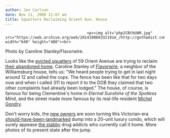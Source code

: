 ```yaml
---
author: Jen Carlson
date: Nov 11, 2008 11:07 am
title: Squatters Reclaiming Orient Ave. House
---
```


	
										<p><img alt="php2CBthUAM.jpg" src="https://web.archive.org/web/20141006033219im_/http://gothamist.com/attachments/arts_jen/php2CBthUAM.jpg" width="640" height="480"><br>
<span class="photo_caption">Photo by Caroline Stanley/Flavorwire.</span></p>

<p>Looks like the <a href="https://web.archive.org/web/20141006033219/http://gothamist.com/2008/09/29/eternal_sunshine_house_evicts_squat.php">evicted squatters</a> of 59 Orient Avenue are trying to reclaim <a href="https://web.archive.org/web/20141006033219/http://gothamist.com/2008/08/20/eternal_nightmare.php">their abandoned home</a>. Caroline Stanley of <a href="https://web.archive.org/web/20141006033219/http://flavorwire.com/">Flavorwire</a>, a neighbor of the Williamsburg house, tells us: &quot;We heard people trying to get in last night around 12 and called the cops. The fence has been like that for two days now and when I called 311 to report it to the DOB they claimed that two other complaints had already been lodged.&quot; The house, of course, is famous for being Clementine&apos;s home in <em>Eternal Sunshine of the Spotless Mind</em>, and the street made more famous by its real-life resident <a href="https://web.archive.org/web/20141006033219/http://gothamist.com/2008/07/14/gondry.php">Michel Gondry</a>. </p>

<p>Don&apos;t worry kids, the <a href="https://web.archive.org/web/20141006033219/http://www.caprijetrealty.com/realtyup/listing-Orient+AveDevelopment+Property+60x100+Lot+size-143.html">new owners</a> are soon turning this Victorian-era <a href="https://web.archive.org/web/20141006033219/http://www.brownstoner.com/brownstoner/archives/2007/03/house_of_the_da_272.php">should-have-been-landmarked</a> dump into a 20-unit luxury condo, which will surely appease <a href="https://web.archive.org/web/20141006033219/http://gothamist.com/2008/10/06/orient.php">the stabby</a> drug addicts who currently call it home. More photos of its present state after the jump.</p>					
										
									
				